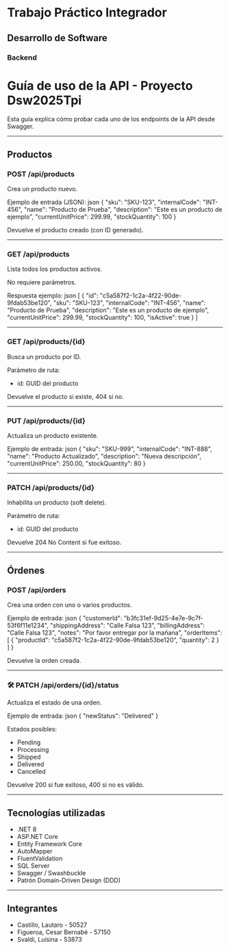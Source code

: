 # Trabajo Práctico Integrador
## Desarrollo de Software
### Backend

#  Guía de uso de la API - Proyecto Dsw2025Tpi 

Esta guía explica cómo probar cada uno de los endpoints de la API desde Swagger.

---

##  Productos

###  POST /api/products
Crea un producto nuevo.

 Ejemplo de entrada (JSON):
json
{
  "sku": "SKU-123",
  "internalCode": "INT-456",
  "name": "Producto de Prueba",
  "description": "Este es un producto de ejemplo",
  "currentUnitPrice": 299.99,
  "stockQuantity": 100
}


 Devuelve el producto creado (con ID generado).

---

###  GET /api/products
Lista todos los productos activos.

 No requiere parámetros.

 Respuesta ejemplo:
json
[
  {
    "id": "c5a587f2-1c2a-4f22-90de-9fdab53be120",
    "sku": "SKU-123",
    "internalCode": "INT-456",
    "name": "Producto de Prueba",
    "description": "Este es un producto de ejemplo",
    "currentUnitPrice": 299.99,
    "stockQuantity": 100,
    "isActive": true
  }
]


---

###  GET /api/products/{id}
Busca un producto por ID.

 Parámetro de ruta:
- id: GUID del producto

 Devuelve el producto si existe, 404 si no.

---

###  PUT /api/products/{id}
Actualiza un producto existente.

 Ejemplo de entrada:
json
{
  "sku": "SKU-999",
  "internalCode": "INT-888",
  "name": "Producto Actualizado",
  "description": "Nueva descripción",
  "currentUnitPrice": 250.00,
  "stockQuantity": 80
}


---

###  PATCH /api/products/{id}
Inhabilita un producto (soft delete).

 Parámetro de ruta:
- id: GUID del producto

Devuelve 204 No Content si fue exitoso.

---

##  Órdenes

###  POST /api/orders
Crea una orden con uno o varios productos.

 Ejemplo de entrada:
json
{
  "customerId": "b3fc31ef-9d25-4e7e-9c7f-53f6f11e1234",
  "shippingAddress": "Calle Falsa 123",
  "billingAddress": "Calle Falsa 123",
  "notes": "Por favor entregar por la mañana",
  "orderItems": [
    {
      "productId": "c5a587f2-1c2a-4f22-90de-9fdab53be120",
      "quantity": 2
    }
  ]
}


 Devuelve la orden creada.

---

### 🛠 PATCH /api/orders/{id}/status
Actualiza el estado de una orden.

 Ejemplo de entrada:
json
{
  "newStatus": "Delivered"
}

 Estados posibles:
- Pending
- Processing
- Shipped
- Delivered
- Cancelled

 Devuelve 200 si fue exitoso, 400 si no es válido.

---

##  Tecnologías utilizadas

- .NET 8
- ASP.NET Core
- Entity Framework Core
- AutoMapper
- FluentValidation
- SQL Server
- Swagger / Swashbuckle
- Patrón Domain-Driven Design (DDD)

---

##  Integrantes

- Castillo, Lautaro - 50527
- Figueroa, Cesar Bernabé - 57150
- Svaldi, Luisina - 53873
